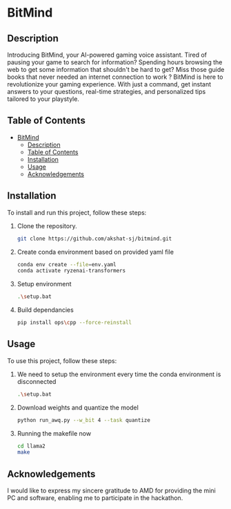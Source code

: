 # BitMind

## Description
Introducing BitMind, your AI-powered gaming voice assistant. Tired of pausing your game to search for information? Spending hours browsing the web to get some information that shouldn't be hard to get?  Miss those guide books that never needed an internet connection to work ? BitMind is here to revolutionize your gaming experience. With just a command, get instant answers to your questions, real-time strategies, and personalized tips tailored to your playstyle.


## Table of Contents

- [BitMind](#bitmind)
  - [Description](#description)
  - [Table of Contents](#table-of-contents)
  - [Installation](#installation)
  - [Usage](#usage)
  - [Acknowledgements](#acknowledgements)

## Installation

To install and run this project, follow these steps:

1. Clone the repository.
   ```bash
   git clone https://github.com/akshat-sj/bitmind.git
   ```
2. Create conda environment based on provided yaml file
   ```bash
   conda env create --file=env.yaml
   conda activate ryzenai-transformers
   ```
3. Setup environment
   ```bash
   .\setup.bat
   ```
4. Build dependancies 
   ```bash
   pip install ops\cpp --force-reinstall
   ```


## Usage

To use this project, follow these steps:

1. We need to setup the environment every time the conda environment is disconnected 
   ```bash
   .\setup.bat
   ```
2. Download weights and quantize the model 
   ```bash
   python run_awq.py --w_bit 4 --task quantize 
   ```
3. Running the makefile now
   ```bash
   cd llama2
   make
   ```
## Acknowledgements
I would like to express my sincere gratitude to AMD for providing the mini PC and software, enabling me to participate in the hackathon.

